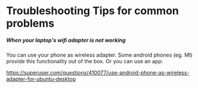 # Troubleshooting Tips for common problems

##### When your laptop's wifi adapter is not working
You can use your phone as wireless adapter.
Some android phones (eg. MI) provide this functionality out of the box. Or you can use an app:

https://superuser.com/questions/410077/use-android-phone-as-wireless-adapter-for-ubuntu-desktop
